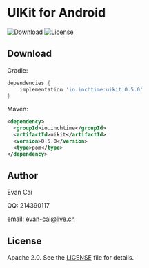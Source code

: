 UIKit for Android
=======================

[ ![Download](https://api.bintray.com/packages/inchtime/maven/uikit/images/download.svg) ](https://bintray.com/inchtime/maven/uikit/_latestVersion) [![License](https://img.shields.io/badge/license-Apache%202-blue.svg)](https://www.apache.org/licenses/LICENSE-2.0)


Download
--------

Gradle:

```gradle
dependencies {
    implementation 'io.inchtime:uikit:0.5.0'
}
```

Maven:

```xml
<dependency>
  <groupId>io.inchtime</groupId>
  <artifactId>uikit</artifactId>
  <version>0.5.0</version>
  <type>pom</type>
</dependency>
```

Author
------

Evan Cai

QQ: 214390117

email: evan-cai@live.cn

License
-------

Apache 2.0. See the [LICENSE][2] file for details.

[1]: https://github.com/inchtime/uikit-android/blob/master/app/src/main/java/io/inchtime/uikit/example/MainActivity.kt
[2]: https://github.com/inchtime/uikit-android/blob/master/LICENSE